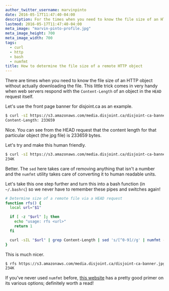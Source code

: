 ```yaml
---
author_twitter_username: marvinpinto
date: 2016-05-17T11:47:40-04:00
description: For the times when you need to know the file size of an HTTP object without actually downloading the file.
lastmod: 2016-05-17T11:47:40-04:00
meta_image: "marvin-pinto-profile.jpg"
meta_image_height: 700
meta_image_width: 700
tags:
  - curl
  - http
  - bash
  - numfmt
title: How to determine the file size of a remote HTTP object
---
```


There are times when you need to know the file size of an HTTP object without
actually downloading the file. This little trick comes in very handy when web
servers respond with the `Content-Length` of an object in the `HEAD` request
itself.

Let's use the front page banner for disjoint.ca as an example.

``` bash
$ curl -sI https://s3.amazonaws.com/media.disjoint.ca/disjoint-ca-banner.jpg | grep Content-Length
Content-Length: 233659
```

Nice. You can see from the HEAD request that the content length for that
particular object (the jpg file) is 233659 bytes.

Let's try and make this human friendly.

``` bash
$ curl -sI https://s3.amazonaws.com/media.disjoint.ca/disjoint-ca-banner.jpg | grep Content-Length | sed 's/[^0-9]//g' | numfmt --to=si
234K
```

Better. The `sed` here takes care of removing anything that isn't a number and
the `numfmt` utility takes care of converting it to human readable units.

Let's take this one step further and turn this into a bash function (in
`~/.bashrc`) so we never have to remember these pipes and switches again!

``` bash
# Determine size of a remote file via a HEAD request
function rfs() {
  local url="$1"

  if [ -z "$url" ]; then
    echo "usage: rfs <url>"
    return 1
  fi

  curl -sIL "$url" | grep Content-Length | sed 's/[^0-9]//g' | numfmt --to=si
}
```

This is much nicer.

``` bash
$ rfs https://s3.amazonaws.com/media.disjoint.ca/disjoint-ca-banner.jpg
234K
```

If you've never used `numfmt` before, [this website][1] has a pretty good
primer on its various options; definitely worth a read!

[1]: https://www.pixelbeat.org/docs/numfmt.html
